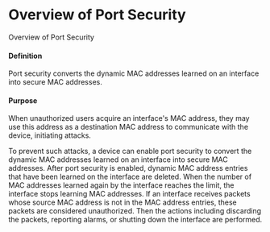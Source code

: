 Overview of Port Security
=========================

Overview of Port Security

#### Definition

Port security converts the dynamic MAC addresses learned on an interface into secure MAC addresses.


#### Purpose

When unauthorized users acquire an interface's MAC address, they may use this address as a destination MAC address to communicate with the device, initiating attacks.

To prevent such attacks, a device can enable port security to convert the dynamic MAC addresses learned on an interface into secure MAC addresses. After port security is enabled, dynamic MAC address entries that have been learned on the interface are deleted. When the number of MAC addresses learned again by the interface reaches the limit, the interface stops learning MAC addresses. If an interface receives packets whose source MAC address is not in the MAC address entries, these packets are considered unauthorized. Then the actions including discarding the packets, reporting alarms, or shutting down the interface are performed.